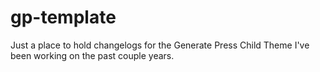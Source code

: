 # gp-template
Just a place to hold changelogs for the Generate Press Child Theme I've been working on the past couple years. 
